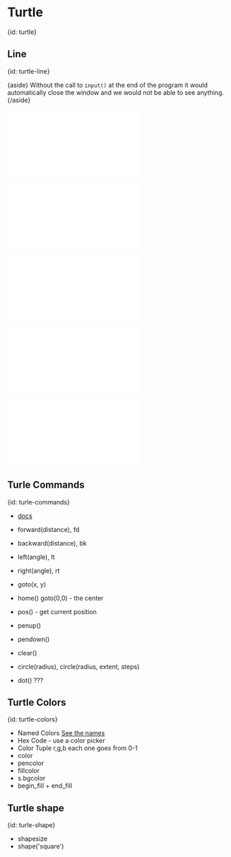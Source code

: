 # Turtle
{id: turtle}


## Line
{id: turtle-line}

{aside}
Without the call to `input()` at the end of the program it would automatically close the window and we would not be able to see anything.
{/aside}

![](examples/turtle/line.py)


![](examples/turtle/square.py)


![](examples/turtle/circle.py)

![](examples/turtle/square_by_circle.py)

![](examples/turtle/square_by_circle_set_angle.py)


## Turle Commands
{id: turle-commands}

* [docs](https://docs.python.org/library/turtle.html)


* forward(distance), fd
* backward(distance), bk
* left(angle),  lt
* right(angle),  rt
* goto(x, y)
* home()      goto(0,0)   - the center
* pos()      - get current position
* penup()
* pendown()
* clear()
* circle(radius), circle(radius, extent, steps)
* dot() ???

## Turtle Colors
{id: turtle-colors}

* Named Colors  [See the names](https://www.tcl.tk/man/tcl8.6/TkCmd/colors.htm)
* Hex Code - use a color picker
* Color Tuple r,g,b each one goes from 0-1
* color
* pencolor
* fillcolor
* s.bgcolor
* begin_fill + end_fill

## Turtle shape
{id: turle-shape}

* shapesize
* shape('square')


